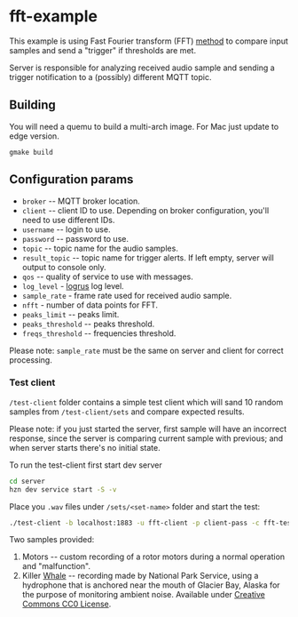 # fft-example

This example is using Fast Fourier transform (FFT) [method](https://en.wikipedia.org/wiki/Fast_Fourier_transform) to compare input samples and send a "trigger" if thresholds are met.

Server is responsible for analyzing received audio sample and sending a trigger notification to a (possibly) different MQTT topic. 

## Building

You will need a quemu to build a multi-arch image. For Mac just update to edge version.

```
gmake build
```

## Configuration params

* `broker` -- MQTT broker location.
* `client` -- client ID to use. Depending on broker configuration, you'll need to use different IDs.
* `username` -- login to use.
* `password` -- password to use.
* `topic` -- topic name for the audio samples. 
* `result_topic` -- topic name for trigger alerts. If left empty, server will output to console only.
* `qos` -- quality of service to use with messages.
* `log_level` - [logrus](https://github.com/sirupsen/logrus) log level.
* `sample_rate` - frame rate used for received audio sample.
* `nfft` - number of data points for FFT.
* `peaks_limit` -- peaks limit.
* `peaks_threshold` -- peaks threshold.
* `freqs_threshold` -- frequencies threshold.

Please note: `sample_rate` must be the same on server and client for correct processing. 

### Test client

`/test-client` folder contains a simple test client which will sand 10 random samples from `/test-client/sets` and compare expected results. 

Please note: if you just started the server, first sample will have an incorrect response, since the server is comparing current sample with previous; and when server starts there's no initial state.

To run the test-client first start dev server

```bash
cd server
hzn dev service start -S -v             
```   

Place you `.wav` files under `/sets/<set-name>` folder and start the test:

```bash
./test-client -b localhost:1883 -u fft-client -p client-pass -c fft-test --result_topic results
```

Two samples provided: 
1. Motors -- custom recording of a rotor motors during a normal operation and "malfunction".
2. Killer [Whale](https://commons.wikimedia.org/w/index.php?title=File%3AKiller_whale_residents_broadband.ogg#) -- recording made by National Park Service, using a hydrophone that is anchored near the mouth of Glacier Bay, Alaska for the purpose of monitoring ambient noise. Available under [Creative Commons CC0 License](https://creativecommons.org/publicdomain/zero/1.0/).